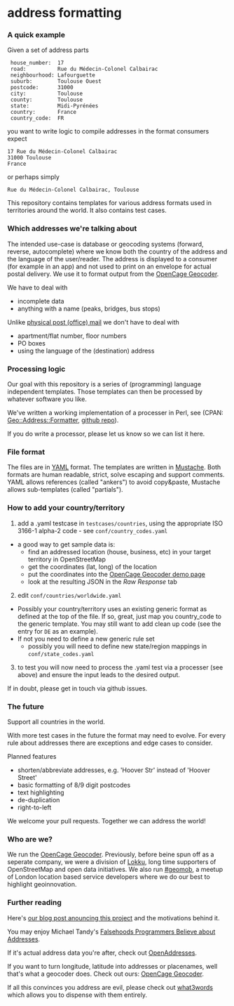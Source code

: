 # address formatting
 

### A quick example

Given a set of address parts

     house_number:  17
     road:          Rue du Médecin-Colonel Calbairac
     neighbourhood: Lafourguette
     suburb:        Toulouse Ouest
     postcode:      31000
     city:          Toulouse
     county:        Toulouse
     state:         Midi-Pyrénées
     country:       France
     country_code:  FR

you want to write logic to compile addresses in the format consumers expect

	17 Rue du Médecin-Colonel Calbairac
	31000 Toulouse
	France

or perhaps simply

	Rue du Médecin-Colonel Calbairac, Toulouse

This repository contains templates for various address formats used in
territories around the world. It also contains test cases.

### Which addresses we're talking about

The intended use-case is database or geocoding systems (forward, reverse, autocomplete) where we know both the country of the address and the language of the user/reader. The address is displayed to a consumer (for example in an app) and not used to print on an envelope for actual postal delivery. We use it to format output from the [OpenCage Geocoder](http://geocoder.opencagedata.com).

We have to deal with

   * incomplete data
   * anything with a name (peaks, bridges, bus stops)

Unlike [physical post (office) mail](http://www.bitboost.com/ref/international-address-formats.html) we don't have to deal with

   * apartment/flat number, floor numbers
   * PO boxes
   * using the language of the (destination) address
  
### Processing logic

Our goal with this repository is a series of (programming) language independent templates. Those templates can then be processed by whatever software you like. 

We've written a working implementation of a processer in Perl, see (CPAN: [Geo::Address::Formatter](https://metacpan.org/release/Geo-Address-Formatter), [github repo](https://github.com/opencagedata/perl-Geo-Address-Formatter)).

If you do write a processor, please let us know so we can list it here. 

### File format

The files are in [YAML](http://yaml.org/) format. The templates are written in [Mustache](http://mustache.github.io/). Both formats are human readable, strict, solve escaping and support comments. YAML allows references (called "ankers") to avoid copy&paste, Mustache allows sub-templates (called "partials").

### How to add your country/territory

1. add a .yaml testcase in `testcases/countries`, using the appropriate ISO 3166-1 alpha-2 code - see `conf/country_codes.yaml`
  * a good way to get sample data is:
      * find an addressed location (house, business, etc) in your
        target territory in OpenStreetMap
      * get the coordinates (lat, long) of the location
      * put the coordinates into the [OpenCage Geocoder demo
        page](http://geocoder.opencagedata.com/demo.html)
      * look at the resulting JSON in the *Raw Response* tab

2. edit `conf/countries/worldwide.yaml`
  * Possibly your country/territory uses an existing generic format as
    defined at the top of the file. If so, great, just map you
    country_code to the generic template. You may still want to add
    clean up code (see the entry for `DE` as an example).
  * If not you need to define a new generic rule set
      * possibly you will need to define new state/region mappings in `conf/state_codes.yaml`

3. to test you will now need to process the .yaml test via a processer
   (see above) and ensure the input leads to the desired output.

If in doubt, please get in touch via github issues.

### The future

Support all countries in the world.

With more test cases in the future the format may need to evolve. For every rule about addresses there are exceptions and edge cases to consider. 

Planned features

  * shorten/abbreviate addresses, e.g. 'Hoover Str' instead of 'Hoover Street'
  * basic formatting of 8/9 digit postcodes
  * text highlighting
  * de-duplication
  * right-to-left

We welcome your pull requests. Together we can address the world!

### Who are we?

We run the [OpenCage Geocoder](http://geocoder.opencagedata.com). 
Previously, before beine spun off as a seperate company, we were a division of [Lokku](http://www.lokku.com), long time supporters of OpenStreetMap and open data initiatives. We also run [#geomob](http://geomobldn.org), a meetup of London location based service developers where we do our best to highlight geoinnovation. 

### Further reading

Here's [our blog post anouncing this project](http://blog.opencagedata.com/post/99059889253/good-looking-addresses-solving-the-berlin-berlin) and the motivations behind it.

You may enjoy Michael Tandy's [Falsehoods Programmers Believe about Addresses](http://www.mjt.me.uk/posts/falsehoods-programmers-believe-about-addresses/).

If it's actual address data you're after, check out [OpenAddresses](http://openaddresses.io/).

If you want to turn longitude, latitude into addresses or placenames, well that's what a geocoder does. Check out ours: [OpenCage Geocoder](http://geocoder.opencagedata.com).

If all this convinces you address are evil, please check out [what3words](http://what3words.com/) which allows you to dispense with them entirely. 
